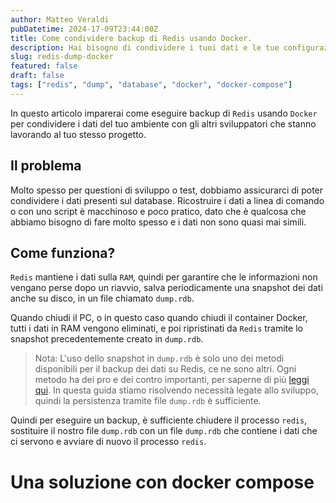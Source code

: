 ```yaml
---
author: Matteo Veraldi
pubDatetime: 2024-17-09T23:44:00Z
title: Come condividere backup di Redis usando Docker.
description: Hai bisogno di condividere i tuoi dati e le tue configurazioni Redis con altri sviluppatori? In questo articolo ti spiego come farlo.
slug: redis-dump-docker
featured: false
draft: false
tags: ["redis", "dump", "database", "docker", "docker-compose"]
---
```


In questo articolo imparerai come eseguire backup di `Redis` usando `Docker` per condividere i dati del tuo ambiente con gli altri sviluppatori che stanno lavorando al tuo stesso progetto.

## Il problema

Molto spesso per questioni di sviluppo o test, dobbiamo assicurarci di poter condividere i dati presenti sul database. Ricostruire i dati a linea di comando o con uno script è macchinoso e poco pratico, dato che è qualcosa che abbiamo bisogno di fare molto spesso e i dati non sono quasi mai simili.

## Come funziona?

`Redis` mantiene i dati sulla `RAM`, quindi per garantire che le informazioni non vengano perse dopo un riavvio, salva periodicamente una snapshot dei dati anche su disco, in un file chiamato `dump.rdb`.

Quando chiudi il PC, o in questo caso quando chiudi il container Docker, tutti i dati in RAM vengono eliminati, e poi ripristinati da `Redis` tramite lo snapshot precedentemente creato in `dump.rdb`.

> Nota: L'uso dello snapshot in `dump.rdb` è solo uno dei metodi disponibili per il backup dei dati su Redis, ce ne sono altri. Ogni metodo ha dei pro e dei contro importanti, per saperne di più [leggi qui](https://redis.io/docs/latest/operate/oss_and_stack/management/persistence/). In questa guida stiamo risolvendo necessità legate allo sviluppo, quindi la persistenza tramite file `dump.rdb` è sufficiente.

Quindi per eseguire un backup, è sufficiente chiudere il processo `redis`, sostituire il nostro file `dump.rdb` con un file `dump.rdb` che contiene i dati che ci servono e avviare di nuovo il processo `redis`.

# Una soluzione con docker compose
